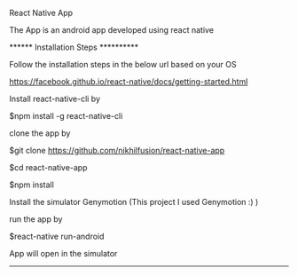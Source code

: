 React Native App

The App is an android app developed using react native


****** Installation Steps **********


Follow the installation steps in the below url based on your OS

https://facebook.github.io/react-native/docs/getting-started.html

Install react-native-cli by

$npm install -g react-native-cli

clone the app by

$git clone https://github.com/nikhilfusion/react-native-app

$cd react-native-app

$npm install

Install the simulator Genymotion (This project I used Genymotion :) )

run the app by 

$react-native run-android

App will open in the simulator


********************************************